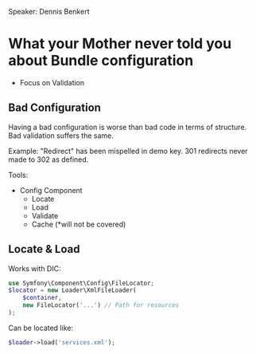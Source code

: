 Speaker: Dennis Benkert
# What your Mother never told you about Bundle configuration
- Focus on Validation


## Bad Configuration
Having a bad configuration is worse than bad code in terms of structure. Bad validation
suffers the same.

Example: "Redirect" has been mispelled in demo key. 301 redirects never made to 302 as defined.

Tools:
- Config Component
  - Locate
  - Load
  - Validate
  - Cache (*will not be covered)

## Locate & Load

Works with DIC:
``` php
use Symfony\Component\Config\FileLocator;
$locator = new Loader\XmlFileLoader(
	$container,
	new FileLocator('...') // Path for resources
);
```

Can be located like:

``` php
$loader->load('services.xml');
```
